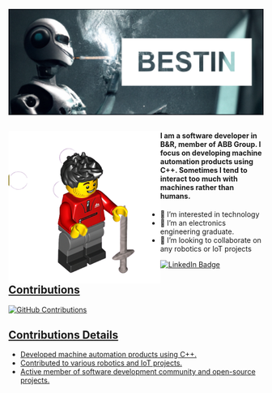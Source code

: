 ![A dalle generated picture with my name](https://raw.githubusercontent.com/bestin-07/bestin-07/master/Bestin_Dalle.PNG)

<div id="about" align="center">

##

</div>
<img align="left" height="300" width="300" alt="" src="https://raw.githubusercontent.com/bestin-07/bestin-07/master/Bestin_minifigure.png" /></a>

#### I am a software developer in B&R, member of ABB Group. I focus on developing machine automation products using C++. Sometimes I tend to interact too much with machines rather than humans.

- 👀 I’m interested in technology 
- 🌱 I’m an electronics engineering graduate.
- 💞️ I’m looking to collaborate on any robotics or IoT projects

<div id="badges">
  <a href="https://www.linkedin.com/in/bestin-antu/">
    <img src="https://img.shields.io/badge/LinkedIn-blue?style=for-the-badge&logo=linkedin&logoColor=white" alt="LinkedIn Badge"/>
</div>

## Contributions

![GitHub Contributions](https://ghchart.rshah.org/bestin-07)

## Contributions Details

- Developed machine automation products using C++.
- Contributed to various robotics and IoT projects.
- Active member of software development community and open-source projects.
